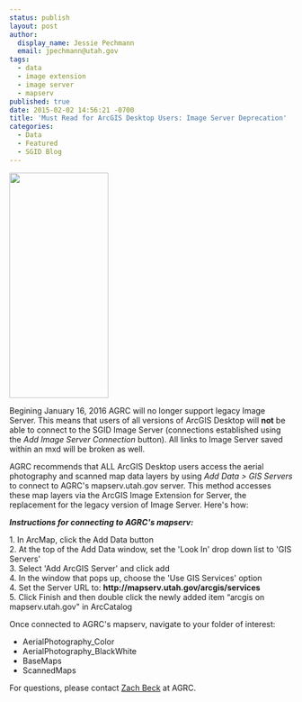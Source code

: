 ```yaml
---
status: publish
layout: post
author:
  display_name: Jessie Pechmann
  email: jpechmann@utah.gov
tags:
  - data
  - image extension
  - image server
  - mapserv
published: true
date: 2015-02-02 14:56:21 -0700
title: 'Must Read for ArcGIS Desktop Users: Image Server Deprecation'
categories:
  - Data
  - Featured
  - SGID Blog
---
```

<p><a href="{{ "/downloads/MapservImage.jpg" | prepend: site.baseurl }}"><img src="{{ "/images/MapservImage.jpg" | prepend: site.baseurl }}" alt="" title="MapservImage" width="176" height="400" class="inline-text-left" /></a></p>
<p>Begining January 16, 2016 AGRC will no longer support legacy Image Server. This means that users of all versions of ArcGIS Desktop will <strong>not</strong> be able to connect to the SGID Image Server (connections established using the <em>Add Image Server Connection</em> button). All links to Image Server saved within an mxd will be broken as well. </p>
<p>AGRC recommends that ALL ArcGIS Desktop users access the aerial photography and scanned map data layers by using <em>Add Data > GIS Servers</em> to connect to AGRC's mapserv.utah.gov server. This method accesses these map layers via the ArcGIS Image Extension for Server, the replacement for the legacy version of Image Server. Here's how: </p>
<p><strong><em>Instructions for connecting to AGRC's mapserv:</em></strong></p>
<p>1. In ArcMap, click the Add Data button<br />
2. At the top of the Add Data window, set the 'Look In' drop down list to 'GIS Servers'<br />
3. Select 'Add ArcGIS Server' and click add<br />
4. In the window that pops up, choose the 'Use GIS Services' option<br />
4. Set the Server URL to:  <strong>http://mapserv.utah.gov/arcgis/services</strong><br />
5. Click Finish and then double click the newly added item “arcgis on mapserv.utah.gov" in ArcCatalog</p>
<p>Once connected to AGRC's mapserv, navigate to your folder of interest:</p>
<ul>
<li>AerialPhotography_Color</li>
<li>AerialPhotography_BlackWhite</li>
<li>BaseMaps</li>
<li>ScannedMaps</li>
</ul>
<p>For questions, please contact <a href="mailto:zbeck@utah.gov">Zach Beck</a> at AGRC.</p>
